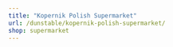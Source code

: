 ```yaml
---
title: "Kopernik Polish Supermarket"
url: /dunstable/kopernik-polish-supermarket/
shop: supermarket
---
```

